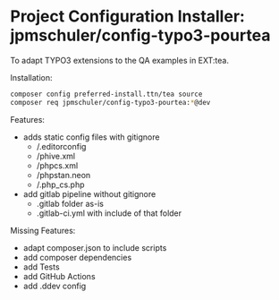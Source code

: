 # Project Configuration Installer: jpmschuler/config-typo3-pourtea

To adapt TYPO3 extensions to the QA examples in EXT:tea.

Installation:
```sh
composer config preferred-install.ttn/tea source
composer req jpmschuler/config-typo3-pourtea:*@dev
```

Features:
- adds static config files with gitignore 
  - /.editorconfig
  - /phive.xml
  - /phpcs.xml
  - /phpstan.neon
  - /.php_cs.php
- add gitlab pipeline without gitignore
  - .gitlab folder as-is
  - .gitlab-ci.yml with include of that folder

Missing Features:
- adapt composer.json to include scripts
- add composer dependencies
- add Tests
- add GitHub Actions
- add .ddev config